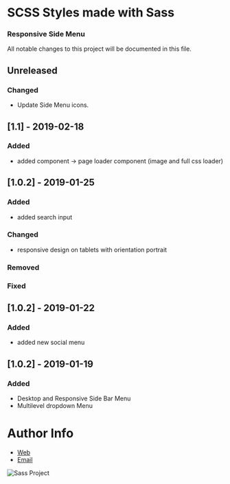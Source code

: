 # SCSS Styles made with Sass 
### Responsive Side Menu
All notable changes to this project will be documented in this file.

## Unreleased 
### Changed 
- Update Side Menu icons.

## [1.1] - 2019-02-18
### Added 
- added component -> page loader component (image and full css loader)

## [1.0.2] - 2019-01-25
### Added
- added search input
### Changed
- responsive design on tablets with orientation portrait
### Removed
### Fixed


## [1.0.2] - 2019-01-22
### Added
- added new social menu

## [1.0.2] - 2019-01-19
### Added
- Desktop and Responsive Side Bar Menu
- Multilevel dropdown Menu

# Author Info
- [Web](https://www.artegrafico.net "José Luis Rojo")
- [Email](mailto:jose@artegrafico.net "jose@artegrafico.net")

![Sass Project](https://ahishahar.github.io/Portfolio/assets/icons/sass.png "sass image")

